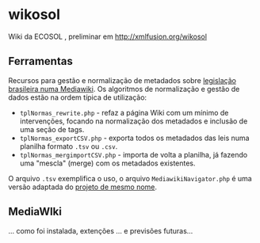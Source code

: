 # wikosol
Wiki da ECOSOL , preliminar em http://xmlfusion.org/wikosol

## Ferramentas
Recursos para gestão e normalização de metadados sobre [legislação brasileira numa Mediawiki](http://xmlfusion.org/wikosol/Marco_regulat%C3%B3rio). Os algoritmos de normalização e gestão de dados estão na ordem típica de utilização:

* `tplNormas_rewrite.php` - refaz a página Wiki com um mínimo de intervenções, focando na normalização dos metadados e inclusão de uma seção de tags.
* `tplNormas_exportCSV.php` - exporta todos os metadados das leis numa planilha formato `.tsv` ou `.csv`.
* `tplNormas_mergimportCSV.php` - importa de volta a planilha, já fazendo uma "mescla" (merge) com os metadados existentes. 

O arquivo `.tsv`  exemplifica o uso, o arquivo `MediawikiNavigator.php` é uma versão adaptada do [projeto de mesmo nome](https://github.com/ppKrauss/MediawikiNavigator).

## MediaWIki

... como foi instalada, extenções ... e previsões futuras...
